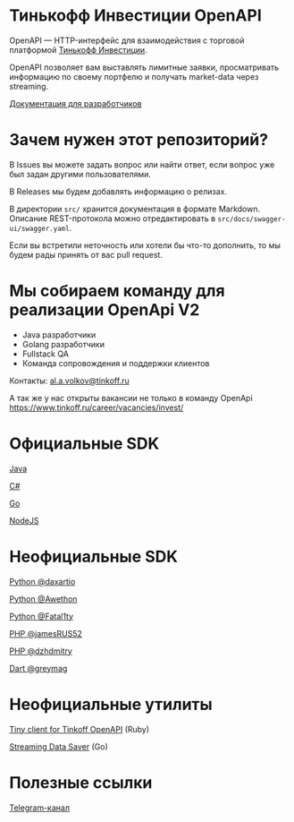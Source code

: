 # Тинькофф Инвестиции OpenAPI

OpenAPI — HTTP-интерфейс для взаимодействия с торговой платформой [Тинькофф Инвестиции](https://www.tinkoff.ru/invest/).

OpenAPI позволяет вам выставлять лимитные заявки, просматривать информацию по своему портфелю и получать market-data через streaming.

[Документация для разработчиков](https://tinkoffcreditsystems.github.io/invest-openapi/)

# Зачем нужен этот репозиторий?

В Issues вы можете задать вопрос или найти ответ, если вопрос уже был задан другими пользователями.

В Releases мы будем добавлять информацию о релизах.

В директории `src/` хранится документация в формате Markdown. Описание REST-протокола можно отредактировать в `src/docs/swagger-ui/swagger.yaml`.

Если вы встретили неточность или хотели бы что-то дополнить, то мы будем рады принять от вас pull request.

# Мы собираем команду для реализации OpenApi V2

* Java разработчики
* Golang разработчики
* Fullstack QA
* Команда сопровождения и поддержки клиентов

Контакты: al.a.volkov@tinkoff.ru

А так же у нас открыты вакансии не только в команду OpenApi https://www.tinkoff.ru/career/vacancies/invest/

# Официальные SDK

[Java](https://github.com/TinkoffCreditSystems/invest-openapi-java-sdk)

[C#](https://github.com/TinkoffCreditSystems/invest-openapi-csharp-sdk)

[Go](https://github.com/TinkoffCreditSystems/invest-openapi-go-sdk)

[NodeJS](https://github.com/TinkoffCreditSystems/invest-openapi-js-sdk)

# Неофициальные SDK

[Python @daxartio](https://github.com/daxartio/tinvest)

[Python @Awethon](https://github.com/Awethon/open-api-python-client)

[Python @Fatal1ty](https://github.com/Fatal1ty/tinkoff-api)

[PHP @jamesRUS52](https://github.com/jamesRUS52/tinkoff-invest)

[PHP @dzhdmitry](https://github.com/dzhdmitry/tinkoff-invest-api)

[Dart @greymag](https://github.com/greymag/tinkoff-invest-openapi-dart-sdk)

# Неофициальные утилиты

[Tiny client for Tinkoff OpenAPI](https://github.com/foxweb/tinkyclient) (Ruby)

[Streaming Data Saver](https://github.com/a0s/tinkoff-invest-dumper) (Go)

# Полезные ссылки

[Telegram-канал](https://t.me/tinkoffinvestopenapi)
